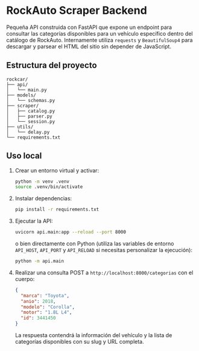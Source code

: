 # RockAuto Scraper Backend

Pequeña API construida con FastAPI que expone un endpoint para consultar las
categorías disponibles para un vehículo específico dentro del catálogo de
RockAuto. Internamente utiliza `requests` y `BeautifulSoup4` para descargar y
parsear el HTML del sitio sin depender de JavaScript.

## Estructura del proyecto

```
rockcar/
├── api/
│   └── main.py
├── models/
│   └── schemas.py
├── scraper/
│   ├── catalog.py
│   ├── parser.py
│   └── session.py
├── utils/
│   └── delay.py
└── requirements.txt
```

## Uso local

1. Crear un entorno virtual y activar:

   ```bash
   python -m venv .venv
   source .venv/bin/activate
   ```

2. Instalar dependencias:

   ```bash
   pip install -r requirements.txt
   ```

3. Ejecutar la API:

   ```bash
   uvicorn api.main:app --reload --port 8000
   ```

   o bien directamente con Python (utiliza las variables de entorno `API_HOST`,
   `API_PORT` y `API_RELOAD` si necesitas personalizar la ejecución):

   ```bash
   python -m api.main
   ```

4. Realizar una consulta POST a `http://localhost:8000/categorias` con el
   cuerpo:

   ```json
   {
     "marca": "Toyota",
     "anio": 2018,
     "modelo": "Corolla",
     "motor": "1.8L L4",
     "id": 3441450
   }
   ```

   La respuesta contendrá la información del vehículo y la lista de categorías
   disponibles con su slug y URL completa.
